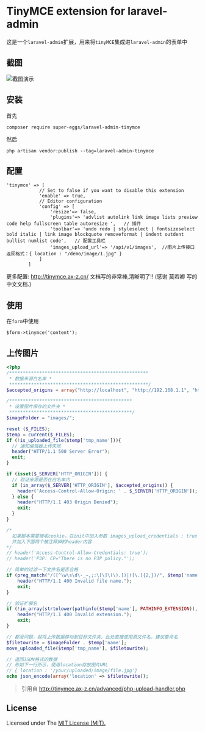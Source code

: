 TinyMCE extension for laravel-admin
======

这是一个`laravel-admin`扩展，用来将`tinyMCE`集成进`laravel-admin`的表单中

## 截图

![截图演示](https://tva1.sinaimg.cn/large/00831rSTly1gcqectsfz1j31km0ckgmx.jpg)

## 安装

首先

```composer require super-eggs/laravel-admin-tinymce```

然后

```php artisan vendor:publish --tag=laravel-admin-tinymce```

## 配置

```
'tinymce' => [
            // Set to false if you want to disable this extension
            'enable' => true,
            // Editor configuration
            'config' => [
                'resize'=> false,
                'plugins'=> 'advlist autolink link image lists preview code help fullscreen table autoresize ',   // 插件
                'toolbar'=> 'undo redo | styleselect | fontsizeselect bold italic | link image blockquote removeformat | indent outdent bullist numlist code',   // 配置工具栏
                'images_upload_url'=> '/api/v1/images',  //图片上传接口  返回格式：{ location : "/demo/image/1.jpg" }
            ]
        ]
```
更多配置: http://tinymce.ax-z.cn/  文档写的非常棒,清晰明了!! (感谢 莫若卿 写的中文文档.)



## 使用

在`form`中使用

```
$form->tinymce('content');
```

## 上传图片

```php
<?php
/***************************************************
 * 数据来源白名单 *
 ***************************************************/
$accepted_origins = array("http://localhost", "http://192.168.1.1", "http://example.com");

/*********************************************
 * 设置图片保存的文件夹 *
 *********************************************/
$imageFolder = "images/";

reset ($_FILES);
$temp = current($_FILES);
if (!is_uploaded_file($temp['tmp_name'])){
  // 通知编辑器上传失败
  header("HTTP/1.1 500 Server Error");
  exit;
}

if (isset($_SERVER['HTTP_ORIGIN'])) {
  // 验证来源是否在白名单内
  if (in_array($_SERVER['HTTP_ORIGIN'], $accepted_origins)) {
    header('Access-Control-Allow-Origin: ' . $_SERVER['HTTP_ORIGIN']);
  } else {
    header("HTTP/1.1 403 Origin Denied");
    exit;
  }
}

/*
  如果脚本需要接收cookie，在init中加入参数 images_upload_credentials : true
  并加入下面两个被注释掉的header内容
*/
// header('Access-Control-Allow-Credentials: true');
// header('P3P: CP="There is no P3P policy."');

// 简单的过滤一下文件名是否合格
if (preg_match("/([^\w\s\d\-_~,;:\[\]\(\).])|([\.]{2,})/", $temp['name'])) {
    header("HTTP/1.1 400 Invalid file name.");
    exit;
}

// 验证扩展名
if (!in_array(strtolower(pathinfo($temp['name'], PATHINFO_EXTENSION)), array("gif", "jpg", "png"))) {
    header("HTTP/1.1 400 Invalid extension.");
    exit;
}

// 都没问题，就将上传数据移动到目标文件夹，此处直接使用原文件名，建议重命名
$filetowrite = $imageFolder . $temp['name'];
move_uploaded_file($temp['tmp_name'], $filetowrite);

// 返回JSON格式的数据
// 形如下一行所示，使用location存放图片URL
// { location : '/your/uploaded/image/file.jpg'}
echo json_encode(array('location' => $filetowrite));
```
> 引用自 http://tinymce.ax-z.cn/advanced/php-upload-handler.php

## License

Licensed under The [MIT License (MIT).](https://github.com/super-eggs/tinymce/blob/master/LICENSE)